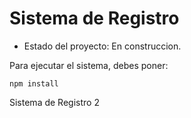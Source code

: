 <h1> Sistema de Registro</h1>

- Estado del proyecto: En construccion.

Para ejecutar el sistema, debes poner:

```npm install```

Sistema de Registro 2
